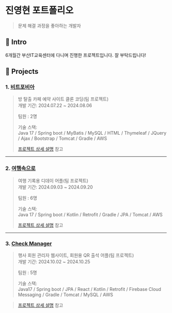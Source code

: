 # 진영현 포트폴리오

> 문제 해결 과정을 좋아하는 개발자

## :pushpin: Intro
6개월간 부산IT교육센터에 다니며 진행한 프로젝트입니다. 잘 부탁드립니다!

## :pushpin: Projects
### 1. [비트포비아](https://github.com/jinnnnyh/web_project.git)
>방 탈출 카페 예약 사이트 클론 코딩(팀 프로젝트)  
>개발 기간: 2024.07.22 ~ 2024.08.06
>
>팀원 : 2명
>
>기술 스택:  
>Java 17 / Spring boot / MyBatis / MySQL / HTML / Thymeleaf /
>JQuery / Ajax / Bootstrap / Tomcat / Gradle / AWS
>
>[프로젝트 상세 설명](https://github.com/jinnnnyh/web_project.git) 참고

---

### 2. [여행속으로](https://github.com/jinnnnyh/mobile_project.git)
>여행 기록용 디데이 어플(팀 프로젝트)  
>개발 기간: 2024.09.03 ~ 2024.09.20
>
>팀원 : 6명
>
>기술 스택:  
>Java 17 / Spring boot / Kotlin / Retrofit / Gradle / JPA / Tomcat / AWS
>
>[프로젝트 상세 설명](https://github.com/jinnnnyh/mobile_project.git) 참고

---

### 3. [Check Manager](https://github.com/jinnnnyh/final_project.git)
>행사 회원 관리자 웹사이트, 회원용 QR 출석 어플(팀 프로젝트)  
>개발 기간: 2024.10.02 ~ 2024.10.25
>
>팀원 : 5명
>
>기술 스택:  
>Java17 / Spring boot / JPA / React / Kotlin / Retrofit / Firebase Cloud Messaging /
>Gradle / Tomcat / MySQL / AWS 

>[프로젝트 상세 설명](https://github.com/jinnnnyh/final_project.git) 참고

